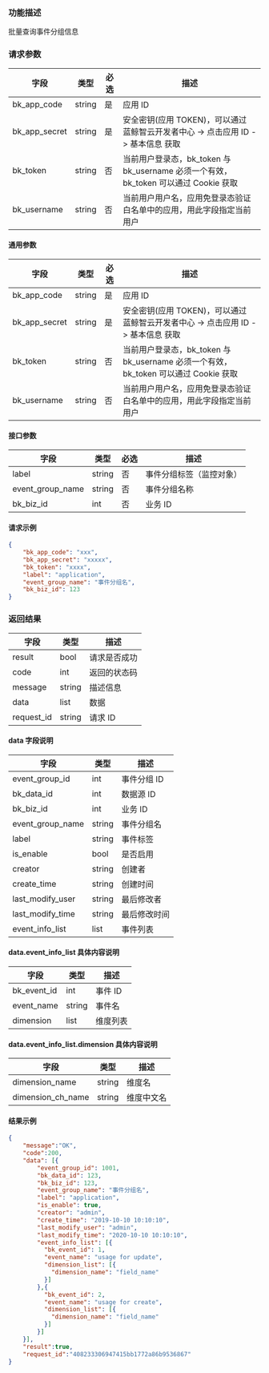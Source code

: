 

### 功能描述

批量查询事件分组信息

### 请求参数

| 字段 | 类型 | 必选 |  描述 |
|-----------|------------|--------|------------|
| bk_app_code  |  string    | 是 | 应用 ID     |
| bk_app_secret|  string    | 是 | 安全密钥(应用 TOKEN)，可以通过 蓝鲸智云开发者中心 -&gt; 点击应用 ID -&gt; 基本信息 获取 |
| bk_token     |  string    | 否 | 当前用户登录态，bk_token 与 bk_username 必须一个有效，bk_token 可以通过 Cookie 获取 |
| bk_username  |  string    | 否 | 当前用户用户名，应用免登录态验证白名单中的应用，用此字段指定当前用户 |

#### 通用参数

| 字段          | 类型   | 必选 | 描述                                                         |
| ------------- | ------ | ---- | ------------------------------------------------------------ |
| bk_app_code   | string | 是   | 应用 ID                                                       |
| bk_app_secret | string | 是   | 安全密钥(应用 TOKEN)，可以通过 蓝鲸智云开发者中心 -> 点击应用 ID -> 基本信息 获取 |
| bk_token      | string | 否   | 当前用户登录态，bk_token 与 bk_username 必须一个有效，bk_token 可以通过 Cookie 获取 |
| bk_username   | string | 否   | 当前用户用户名，应用免登录态验证白名单中的应用，用此字段指定当前用户 |

#### 接口参数

| 字段           | 类型   | 必选 | 描述        |
| -------------- | ------ | ---- | ----------- |
| label  | string | 否   | 事件分组标签（监控对象） |
| event_group_name | string | 否 | 事件分组名称 |
| bk_biz_id | int | 否 | 业务 ID | 


#### 请求示例

```json
{
    "bk_app_code": "xxx",
  	"bk_app_secret": "xxxxx",
  	"bk_token": "xxxx",
	"label": "application",
	"event_group_name": "事件分组名",
	"bk_biz_id": 123
}
```

### 返回结果

| 字段       | 类型   | 描述         |
| ---------- | ------ | ------------ |
| result     | bool   | 请求是否成功 |
| code       | int    | 返回的状态码 |
| message    | string | 描述信息     |
| data       | list   | 数据         |
| request_id | string | 请求 ID       |

#### data 字段说明

| 字段                | 类型   | 描述     |
| ------------------- | ------ | -------- |
| event_group_id | int | 事件分组 ID  |
| bk\_data_id | int | 数据源 ID |
| bk\_biz_id | int | 业务 ID |
| event\_group_name | string | 事件分组名 |
| label | string | 事件标签 |
| is_enable | bool | 是否启用 |
| creator | string | 创建者 |
| create_time | string | 创建时间 |
| last_modify_user | string | 最后修改者 |
| last_modify_time | string | 最后修改时间 |
| event_info_list | list | 事件列表 |

#### data.event_info_list 具体内容说明

| 字段                | 类型   | 描述     |
| ------------------- | ------ | -------- |
| bk\_event_id | int | 事件 ID  |
| event_name | string | 事件名 |
| dimension | list | 维度列表 |

#### data.event_info_list.dimension 具体内容说明

| 字段                | 类型   | 描述     |
| ------------------- | ------ | -------- |
| dimension_name | string | 维度名 | 
| dimension_ch_name | string | 维度中文名 | 

#### 结果示例

```json
{
    "message":"OK",
    "code":200,
    "data": [{
    	"event_group_id": 1001,
    	"bk_data_id": 123,
    	"bk_biz_id": 123,
    	"event_group_name": "事件分组名",
    	"label": "application",
    	"is_enable": true,
    	"creator": "admin",
    	"create_time": "2019-10-10 10:10:10",
    	"last_modify_user": "admin",
    	"last_modify_time": "2020-10-10 10:10:10",
    	"event_info_list": [{
          "bk_event_id": 1,
          "event_name": "usage for update",
          "dimension_list": [{
            "dimension_name": "field_name"
          }]
        },{
          "bk_event_id": 2,
          "event_name": "usage for create",
          "dimension_list": [{
            "dimension_name": "field_name"
          }]
        }]
    }],
    "result":true,
    "request_id":"408233306947415bb1772a86b9536867"
}
```
